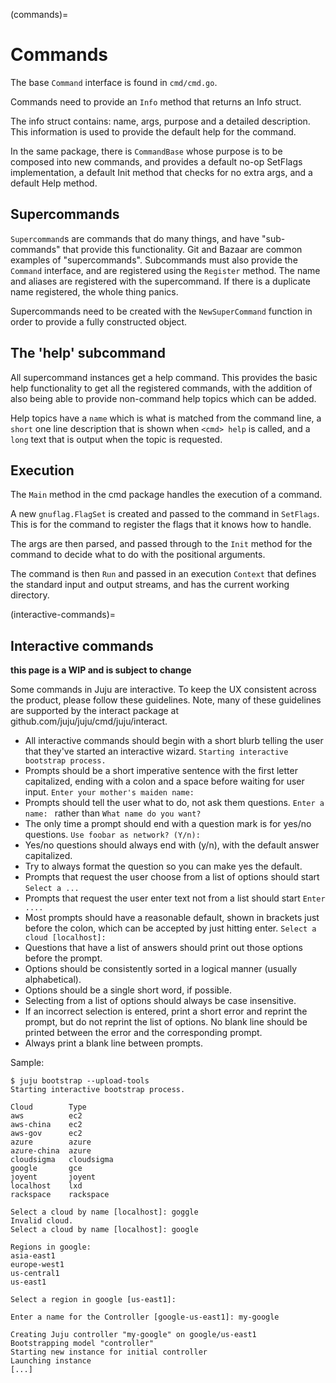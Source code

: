 (commands)=
# Commands


The base `Command` interface is found in `cmd/cmd.go`.

Commands need to provide an `Info` method that returns an Info struct.

The info struct contains: name, args, purpose and a detailed description.
This information is used to provide the default help for the command.

In the same package, there is `CommandBase` whose purpose is to be composed
into new commands, and provides a default no-op SetFlags implementation, a
default Init method that checks for no extra args, and a default Help method.


## Supercommands

`Supercommand`s are commands that do many things, and have "sub-commands" that
provide this functionality.  Git and Bazaar are common examples of
"supercommands".  Subcommands must also provide the `Command` interface, and
are registered using the `Register` method.  The name and aliases are
registered with the supercommand.  If there is a duplicate name registered,
the whole thing panics.

Supercommands need to be created with the `NewSuperCommand` function in order
to provide a fully constructed object.

## The 'help' subcommand

All supercommand instances get a help command.  This provides the basic help
functionality to get all the registered commands, with the addition of also
being able to provide non-command help topics which can be added.

Help topics have a `name` which is what is matched from the command line, a
`short` one line description that is shown when `<cmd> help` is called,
and a `long` text that is output when the topic is requested.


## Execution

The `Main` method in the cmd package handles the execution of a command.

A new `gnuflag.FlagSet` is created and passed to the command in `SetFlags`.
This is for the command to register the flags that it knows how to handle.

The args are then parsed, and passed through to the `Init` method for the
command to decide what to do with the positional arguments.

The command is then `Run` and passed in an execution `Context` that defines
the standard input and output streams, and has the current working directory.


(interactive-commands)=
## Interactive commands
**this page is a WIP and is subject to change**

Some commands in Juju are interactive. To keep the UX consistent across the product, please follow these guidelines.
Note, many of these guidelines are supported by the interact package at github.com/juju/juju/cmd/juju/interact.

* All interactive commands should begin with a short blurb telling the user that they've started an interactive wizard.
  `Starting interactive bootstrap process.`
* Prompts should be a short imperative sentence with the first letter capitalized, ending with a colon and a space
  before waiting for user input.
  `Enter your mother's maiden name: `
* Prompts should tell the user what to do, not ask them questions.
  `Enter a name: ` rather than `What name do you want?`
* The only time a prompt should end with a question mark is for yes/no questions.
  `Use foobar as network? (Y/n): `
* Yes/no questions should always end with (y/n), with the default answer capitalized.
* Try to always format the question so you can make yes the default.
* Prompts that request the user choose from a list of options should start `Select a ...`
* Prompts that request the user enter text not from a list should start `Enter ....`
* Most prompts should have a reasonable default, shown in brackets just before the colon, which can be accepted by just
  hitting enter.
  `Select a cloud [localhost]: `
* Questions that have a list of answers should print out those options before the prompt.
* Options should be consistently sorted in a logical manner (usually alphabetical).
* Options should be a single short word, if possible.
* Selecting from a list of options should always be case insensitive.
* If an incorrect selection is entered, print a short error and reprint the prompt, but do not reprint the list of
  options. No blank line should be printed between the error and the corresponding prompt.
* Always print a blank line between prompts.

Sample:

```
$ juju bootstrap --upload-tools
Starting interactive bootstrap process.

Cloud        Type
aws          ec2
aws-china    ec2
aws-gov      ec2
azure        azure
azure-china  azure
cloudsigma   cloudsigma
google       gce
joyent       joyent
localhost    lxd
rackspace    rackspace

Select a cloud by name [localhost]: goggle
Invalid cloud.
Select a cloud by name [localhost]: google

Regions in google:
asia-east1
europe-west1
us-central1
us-east1

Select a region in google [us-east1]:

Enter a name for the Controller [google-us-east1]: my-google

Creating Juju controller "my-google" on google/us-east1
Bootstrapping model "controller"
Starting new instance for initial controller
Launching instance
[...]
```

